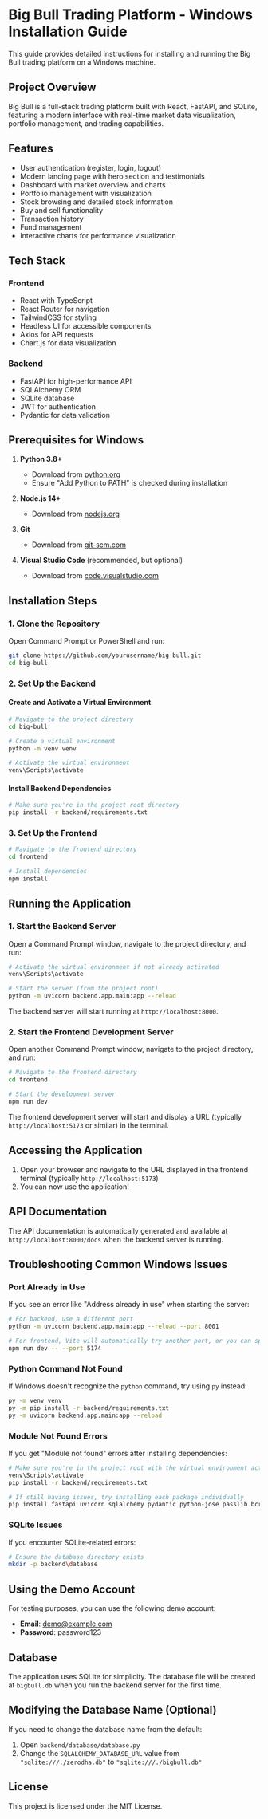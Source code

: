 # Big Bull Trading Platform - Windows Installation Guide

This guide provides detailed instructions for installing and running the Big Bull trading platform on a Windows machine.

## Project Overview

Big Bull is a full-stack trading platform built with React, FastAPI, and SQLite, featuring a modern interface with real-time market data visualization, portfolio management, and trading capabilities.

## Features

- User authentication (register, login, logout)
- Modern landing page with hero section and testimonials
- Dashboard with market overview and charts
- Portfolio management with visualization
- Stock browsing and detailed stock information
- Buy and sell functionality
- Transaction history
- Fund management
- Interactive charts for performance visualization

## Tech Stack

### Frontend
- React with TypeScript
- React Router for navigation
- TailwindCSS for styling
- Headless UI for accessible components
- Axios for API requests
- Chart.js for data visualization

### Backend
- FastAPI for high-performance API
- SQLAlchemy ORM
- SQLite database
- JWT for authentication
- Pydantic for data validation

## Prerequisites for Windows

1. **Python 3.8+**
   - Download from [python.org](https://www.python.org/downloads/windows/)
   - Ensure "Add Python to PATH" is checked during installation

2. **Node.js 14+**
   - Download from [nodejs.org](https://nodejs.org/en/download/)

3. **Git**
   - Download from [git-scm.com](https://git-scm.com/download/win)

4. **Visual Studio Code** (recommended, but optional)
   - Download from [code.visualstudio.com](https://code.visualstudio.com/download)

## Installation Steps

### 1. Clone the Repository

Open Command Prompt or PowerShell and run:

```bash
git clone https://github.com/yourusername/big-bull.git
cd big-bull
```

### 2. Set Up the Backend

#### Create and Activate a Virtual Environment

```bash
# Navigate to the project directory
cd big-bull

# Create a virtual environment
python -m venv venv

# Activate the virtual environment
venv\Scripts\activate
```

#### Install Backend Dependencies

```bash
# Make sure you're in the project root directory
pip install -r backend/requirements.txt
```

### 3. Set Up the Frontend

```bash
# Navigate to the frontend directory
cd frontend

# Install dependencies
npm install
```

## Running the Application

### 1. Start the Backend Server

Open a Command Prompt window, navigate to the project directory, and run:

```bash
# Activate the virtual environment if not already activated
venv\Scripts\activate

# Start the server (from the project root)
python -m uvicorn backend.app.main:app --reload
```

The backend server will start running at `http://localhost:8000`.

### 2. Start the Frontend Development Server

Open another Command Prompt window, navigate to the project directory, and run:

```bash
# Navigate to the frontend directory
cd frontend

# Start the development server
npm run dev
```

The frontend development server will start and display a URL (typically `http://localhost:5173` or similar) in the terminal.

## Accessing the Application

1. Open your browser and navigate to the URL displayed in the frontend terminal (typically `http://localhost:5173`)
2. You can now use the application!

## API Documentation

The API documentation is automatically generated and available at `http://localhost:8000/docs` when the backend server is running.

## Troubleshooting Common Windows Issues

### Port Already in Use

If you see an error like "Address already in use" when starting the server:

```bash
# For backend, use a different port
python -m uvicorn backend.app.main:app --reload --port 8001

# For frontend, Vite will automatically try another port, or you can specify
npm run dev -- --port 5174
```

### Python Command Not Found

If Windows doesn't recognize the `python` command, try using `py` instead:

```bash
py -m venv venv
py -m pip install -r backend/requirements.txt
py -m uvicorn backend.app.main:app --reload
```

### Module Not Found Errors

If you get "Module not found" errors after installing dependencies:

```bash
# Make sure you're in the project root with the virtual environment activated
venv\Scripts\activate
pip install -r backend/requirements.txt

# If still having issues, try installing each package individually
pip install fastapi uvicorn sqlalchemy pydantic python-jose passlib bcrypt python-multipart pydantic-settings
```

### SQLite Issues

If you encounter SQLite-related errors:

```bash
# Ensure the database directory exists
mkdir -p backend\database
```

## Using the Demo Account

For testing purposes, you can use the following demo account:

- **Email**: demo@example.com
- **Password**: password123

## Database

The application uses SQLite for simplicity. The database file will be created at `bigbull.db` when you run the backend server for the first time.

## Modifying the Database Name (Optional)

If you need to change the database name from the default:

1. Open `backend/database/database.py`
2. Change the `SQLALCHEMY_DATABASE_URL` value from `"sqlite:///./zerodha.db"` to `"sqlite:///./bigbull.db"`

## License

This project is licensed under the MIT License. 